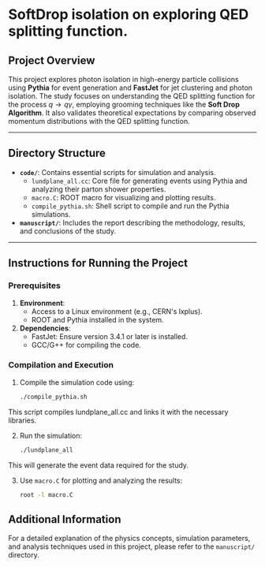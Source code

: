 # SoftDrop isolation on exploring QED splitting function.

## Project Overview

This project explores photon isolation in high-energy particle collisions using **Pythia** for event generation and **FastJet** for jet clustering and photon isolation. The study focuses on understanding the QED splitting function for the process $q \to q\gamma$, employing grooming techniques like the **Soft Drop Algorithm**. It also validates theoretical expectations by comparing observed momentum distributions with the QED splitting function.

---

## Directory Structure

- **`code/`**: Contains essential scripts for simulation and analysis.
  - `lundplane_all.cc`: Core file for generating events using Pythia and analyzing their parton shower properties.
  - `macro.C`: ROOT macro for visualizing and plotting results.
  - `compile_pythia.sh`: Shell script to compile and run the Pythia simulations.
- **`manuscript/`**: Includes the report describing the methodology, results, and conclusions of the study.

---

## Instructions for Running the Project

### Prerequisites

1. **Environment**:
   - Access to a Linux environment (e.g., CERN's lxplus).
   - ROOT and Pythia installed in the system.
2. **Dependencies**:
   - FastJet: Ensure version 3.4.1 or later is installed.
   - GCC/G++ for compiling the code.

### Compilation and Execution

1. Compile the simulation code using:
   ```bash
   ./compile_pythia.sh
This script compiles lundplane_all.cc and links it with the necessary libraries.

2. Run the simulation:
   ```bash
   ./lundplane_all
This will generate the event data required for the study.

3. Use `macro.C` for plotting and analyzing the results:
   ```bash
   root -l macro.C
## Additional Information

For a detailed explanation of the physics concepts, simulation parameters, and analysis techniques used in this project, please refer to the `manuscript/` directory.